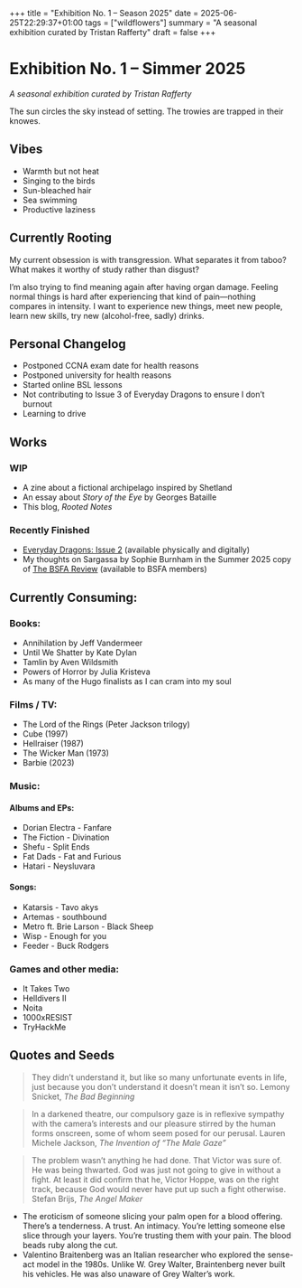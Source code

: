 +++
title = "Exhibition No. 1 – Season 2025"
date = 2025-06-25T22:29:37+01:00
tags = ["wildflowers"]
summary = "A seasonal exhibition curated by Tristan Rafferty"
draft = false
+++

# Exhibition No. 1 – Simmer 2025  

*A seasonal exhibition curated by Tristan Rafferty*

The sun circles the sky instead of setting. The trowies are trapped in their knowes. 

<!--more-->

## Vibes

- Warmth but not heat
- Singing to the birds
- Sun-bleached hair
- Sea swimming
- Productive laziness

## Currently Rooting

My current obsession is with transgression. What separates it from taboo? What makes it worthy of study rather than disgust?

I’m also trying to find meaning again after having organ damage. Feeling normal things is hard after experiencing that kind of pain—nothing compares in intensity. I want to experience new things, meet new people, learn new skills, try new (alcohol-free, sadly) drinks.

## Personal Changelog

- Postponed CCNA exam date for health reasons
- Postponed university for health reasons
- Started online BSL lessons
- Not contributing to Issue 3 of Everyday Dragons to ensure I don’t burnout
- Learning to drive

## Works

### WIP

- A zine about a fictional archipelago inspired by Shetland
- An essay about *Story of the Eye* by Georges Bataille
- This blog, *Rooted Notes*

### Recently Finished

- [Everyday Dragons: Issue 2](https://cantripsmedia.com/products/april2025-digital) (available physically and digitally)
- My thoughts on Sargassa by Sophie Burnham in the Summer 2025 copy of [The BSFA Review](https://bsfa.co.uk/the-bsfa-review) (available to BSFA members)

## Currently Consuming:

### Books:

- Annihilation by Jeff Vandermeer
- Until We Shatter by Kate Dylan
- Tamlin by Aven Wildsmith
- Powers of Horror by Julia Kristeva
- As many of the Hugo finalists as I can cram into my soul

### Films / TV:

- The Lord of the Rings (Peter Jackson trilogy)
- Cube (1997)
- Hellraiser (1987)
- The Wicker Man (1973)
- Barbie (2023)

### Music:

#### Albums and EPs:

- Dorian Electra - Fanfare
- The Fiction - Divination
- Shefu - Split Ends
- Fat Dads - Fat and Furious
- Hatari - Neysluvara

#### Songs:

- Katarsis - Tavo akys
- Artemas - southbound
- Metro ft. Brie Larson - Black Sheep
- Wisp - Enough for you
- Feeder - Buck Rodgers

### Games and other media:

- It Takes Two
- Helldivers II
- Noita
- 1000xRESIST
- TryHackMe

## Quotes and Seeds

> They didn’t understand it, but like so many unfortunate events in life, just because you don’t understand it doesn’t mean it isn’t so.
> Lemony Snicket, *The Bad Beginning*

> In a darkened theatre, our compulsory gaze is in reflexive sympathy with the camera’s interests and our pleasure stirred by the human forms onscreen, some of whom seem posed for our perusal.
> Lauren Michele Jackson, *The Invention of “The Male Gaze”*

> The problem wasn’t anything he had done. That Victor was sure of. He was being thwarted. God was just not going to give in without a fight. At least it did confirm that he, Victor Hoppe, was on the right track, because God would never have put up such a fight otherwise.
> Stefan Brijs, *The Angel Maker*

- The eroticism of someone slicing your palm open for a blood offering. There’s a tenderness. A trust. An intimacy. You’re letting someone else slice through your layers. You’re trusting them with your pain. The blood beads ruby along the cut.
- Valentino Braitenberg was an Italian researcher who explored the sense-act model in the 1980s. Unlike W. Grey Walter, Braintenberg never built his vehicles. He was also unaware of Grey Walter’s work.
